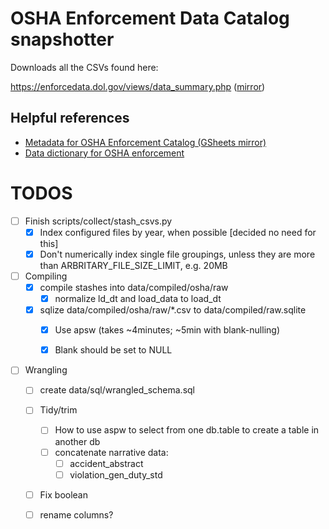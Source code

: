 # OSHA Enforcement Data Catalog snapshotter


Downloads all the CSVs found here:

https://enforcedata.dol.gov/views/data_summary.php ([mirror](https://enforcedata.dol.gov/views/data_summary.php))

## Helpful references

- [Metadata for OSHA Enforcement Catalog (GSheets mirror)](https://docs.google.com/spreadsheets/d/1aHcSXSkPfUITRHE7Khsi-WuHbH2heYFXkb64DCRBiMo/edit#gid=1891906742)
- [Data dictionary for OSHA enforcement](https://docs.google.com/spreadsheets/d/1aHcSXSkPfUITRHE7Khsi-WuHbH2heYFXkb64DCRBiMo/edit#gid=0)


# TODOS

- [ ] Finish scripts/collect/stash_csvs.py
    - [X] Index configured files by year, when possible [decided no need for this]
    - [X] Don't numerically index single file groupings, unless they are more than ARBRITARY_FILE_SIZE_LIMIT, e.g. 20MB
- [ ] Compiling
    - [x] compile stashes into data/compiled/osha/raw
        - [x] normalize ld_dt and load_data to load_dt 
    - [x] sqlize data/compiled/osha/raw/*.csv to data/compiled/raw.sqlite
        - [x] Use apsw (takes ~4minutes; ~5min with blank-nulling)
        - [x] Blank should be set to NULL


- [ ] Wrangling
    - [ ] create data/sql/wrangled_schema.sql
    - [ ] Tidy/trim
        - [ ] How to use aspw to select from one db.table to create a table in another db
        - [ ] concatenate narrative data:
            - [ ] accident_abstract
            - [ ] violation_gen_duty_std
    - [ ] Fix boolean
    - [ ] rename columns?




